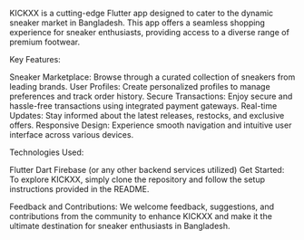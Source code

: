 KICKXX is a cutting-edge Flutter app designed to cater to the dynamic sneaker market in Bangladesh. This app offers a seamless shopping experience for sneaker enthusiasts, providing access to a diverse range of premium footwear.

Key Features:

Sneaker Marketplace: Browse through a curated collection of sneakers from leading brands.
User Profiles: Create personalized profiles to manage preferences and track order history.
Secure Transactions: Enjoy secure and hassle-free transactions using integrated payment gateways.
Real-time Updates: Stay informed about the latest releases, restocks, and exclusive offers.
Responsive Design: Experience smooth navigation and intuitive user interface across various devices.

Technologies Used:

Flutter
Dart
Firebase (or any other backend services utilized)
Get Started:
To explore KICKXX, simply clone the repository and follow the setup instructions provided in the README.

Feedback and Contributions:
We welcome feedback, suggestions, and contributions from the community to enhance KICKXX and make it the ultimate destination for sneaker enthusiasts in Bangladesh.



